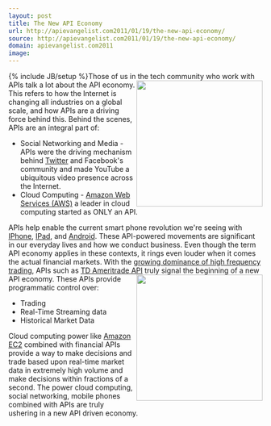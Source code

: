 ```yaml
---
layout: post
title: The New API Economy
url: http://apievangelist.com2011/01/19/the-new-api-economy/
source: http://apievangelist.com2011/01/19/the-new-api-economy/
domain: apievangelist.com2011
image: 
---
```

{% include JB/setup %}Those of us in the tech community who work with APIs talk a lot about the API economy. <img src="http://kinlane-productions.s3.amazonaws.com/financial/stock-market-display.jpg"  width="250" align="right" /> This refers to how the Internet is changing all industries on a global scale, and how APIs are a driving force behind this.
Behind the scenes, APIs are an integral part of:
<ul>
     <li>Social Networking and Media - APIs were the driving mechanism behind <a href="http://www.kinlane.com/category/twitter/">Twitter</a> and Facebook's community and made YouTube a ubiquitous video presence across the Internet.
     </li>
     <li>Cloud Computing - <a href="http://www.kinlane.com/category/amazon/amazon-web-services/">Amazon Web Services (AWS)</a> a leader in cloud computing started as ONLY an API.
     </li>
</ul>APIs help enable the current smart phone revolution we're seeing with <a href="http://www.kinlane.com/category/mobile/iphone/">IPhone</a>, <a href="http://www.kinlane.com/category/mobile/ipad/">IPad</a>, and <a href="http://www.kinlane.com/category/mobile/android/">Android</a>.
These API-powered movements are significant in our everyday lives and how we conduct business. Even though the term API economy applies in these contexts, it rings even louder when it comes the actual financial markets.
With the <a href="http://www.time.com/time/business/article/0,8599,1914724,00.html" target="_blank">growing dominance of high frequency trading</a>, APIs such as <a href="http://www.tdameritrade.com/tradingtools/partnertools/api_dev.html" target="_blank">TD Ameritrade API</a> truly signal the beginning of a new API economy. <img src="http://kinlane-productions.s3.amazonaws.com/financial/td-ameritrade-logo.jpg"  width="250" align="right" /> These APIs provide programmatic control over:
<ul>
     <li>Trading
     </li>
     <li>Real-Time Streaming data
     </li>
     <li>Historical Market Data
     </li>
</ul>Cloud computing power like <a href="http://www.kinlane.com/category/amazon/amazon-ec2/">Amazon EC2</a> combined with financial APIs provide a way to make decisions and trade based upon real-time market data in extremely high volume and make decisions within fractions of a second.
The power cloud computing, social networking, mobile phones combined with APIs are truly ushering in a new API driven economy.
